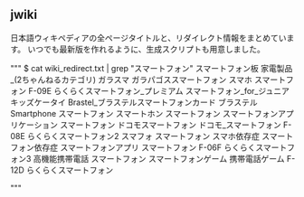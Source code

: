 ## jwiki

日本語ウィキペディアの全ページタイトルと、リダイレクト情報をまとめています。
いつでも最新版を作れるように、生成スクリプトも用意しました。

"""
$ cat wiki_redirect.txt | grep "スマートフォン"
スマートフォン板	家電製品_(2ちゃんねるカテゴリ)
ガラスマ	ガラパゴススマートフォン
スマホ	スマートフォン
F-09E	らくらくスマートフォン_プレミアム
スマートフォン_for_ジュニア	キッズケータイ
Brastel_ブラステルスマートフォンカード	ブラステル
Smartphone	スマートフォン
スマートホン	スマートフォン
スマートフォンアプリケーション	スマートフォン
ドコモスマートフォン	ドコモ_スマートフォン
F-08E	らくらくスマートフォン2
スマフォ	スマートフォン
スマホ依存症	スマートフォン依存症
スマートフォンアプリ	スマートフォン
F-06F	らくらくスマートフォン3
高機能携帯電話	スマートフォン
スマートフォンゲーム	携帯電話ゲーム
F-12D	らくらくスマートフォン

"""
